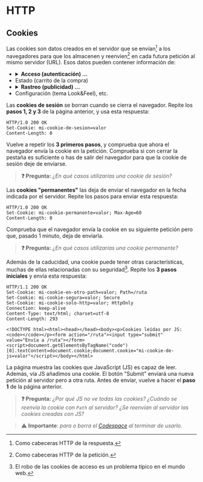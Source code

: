 # HTTP
## Cookies

Las cookies son datos creados en el servidor que se envían[^1] a los navegadores para que los almacenen y reenvíen[^2] en cada futura petición al mismo servidor (URL). Esos datos pueden contener información de:

- <details><summary><strong>Acceso (autenticación) ...</strong></summary><br><object type="image/svg+xml" data="./files/cookies.acceso.svg" width="100%"></object></details>
- Estado (carrito de la compra) 
- <details><summary><strong>Rastreo (publicidad) ...</strong></summary><br><object type="image/svg+xml" data="./files/cookies.rastreo.svg" width="100%"></object></details>
- Configuración (tema Look&Feel), etc.

Las **cookies de sesión** se borran cuando se cierra el navegador. Repite los **pasos 1, 2 y 3** de la página anterior, y usa esta respuesta:
```http
HTTP/1.0 200 OK
Set-Cookie: mi-cookie-de-sesion=valor
Content-Length: 0

```
Vuelve a repetir los **3 primeros pasos**, y comprueba que ahora el navegador envía la cookie en la petición. Comprueba si con cerrar la pestaña es suficiente o has de salir del navegador para que la cookie de sesión deje de enviarse.

> **❓ Pregunta:** _¿En qué casos utilizarías una cookie de sesión?_

Las **cookies "permanentes"** las deja de enviar el navegador en la fecha indicada por el servidor. Repite los pasos para enviar esta respuesta:
```http
HTTP/1.0 200 OK
Set-Cookie: mi-cookie-permanente=valor; Max-Age=60
Content-Length: 0

```
Comprueba que el navegador envía la cookie en su siguiente petición pero que, pasado 1 minuto, deja de enviarla.

> **❓ Pregunta:** _¿En qué casos utilizarías una cookie permanente?_

Además de la caducidad, una cookie puede tener otras características, muchas de ellas relacionadas con su seguridad[^3]<a name="httponly"></a>. Repite los **3 pasos iniciales** y envía esta respuesta:
```http
HTTP/1.1 200 OK
Set-Cookie: mi-cookie-en-otro-path=valor; Path=/ruta
Set-Cookie: mi-cookie-segura=valor; Secure
Set-Cookie: mi-cookie-solo-http=valor; HttpOnly
Connection: keep-alive
Content-Type: text/html; charset=utf-8
Content-Length: 293

<!DOCTYPE html><html><head></head><body><p>Cookies leídas por JS: <code></code></p><form action="/ruta"><input type="submit" value="Envía a /ruta"></form><script>document.getElementsByTagName("code")[0].textContent=document.cookie;document.cookie="mi-cookie-de-js=valor"</script></body></html>

```
La página muestra las cookies que JavaScript (JS) es capaz de leer. Además, vía JS añadimos una cookie. El botón "Submit" enviará una nueva petición al servidor pero a otra ruta. Antes de enviar, vuelve a hacer el **paso 1** de la página anterior.

> **❓ Pregunta:** _¿Por qué JS no ve todas las cookies? ¿Cuándo se reenvía la cookie con `Path` al servidor? ¿Se reenvían al servidor las cookies creadas con JS?_

> ⚠️ **Importante**: _para o borra el [Codespace](https://github.com/codespaces) al terminar de usarlo._

[^1]: Como cabeceras HTTP de la respuesta.

[^2]: Como cabeceras HTTP de la petición.

[^3]: El robo de las cookies de acceso es un problema típico en el mundo web.